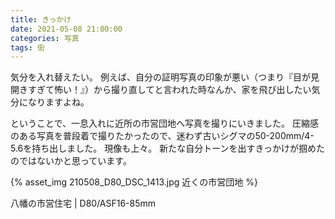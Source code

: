 ```yaml
---
title: きっかけ
date: 2021-05-08 21:00:00
categories: 写真
tags: 街
---
```


気分を入れ替えたい。
例えば、自分の証明写真の印象が悪い（つまり『目が見開きすぎて怖い！』）から撮り直してと言われた時なんか、家を飛び出したい気分になりますよね。

ということで、一息入れに近所の市営団地へ写真を撮りにいきました。
圧縮感のある写真を普段着で撮りたかったので、迷わず古いシグマの50-200mm/4-5.6を持ち出しました。
現像も上々。
新たな自分トーンを出すきっかけが掴めたのではないかと思っています。 

{% asset_img 210508_D80_DSC_1413.jpg 近くの市営団地 %}

八幡の市営住宅 | D80/ASF16-85mm